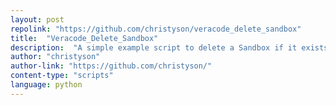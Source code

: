 ```yaml
---
layout: post
repolink: "https://github.com/christyson/veracode_delete_sandbox"
title:  "Veracode_Delete_Sandbox"
description:  "A simple example script to delete a Sandbox if it exists in a Veracode application profile and you have the appropriate permissions."
author: "christyson"
author-link: "https://github.com/christyson/"
content-type: "scripts"
language: python
---
```

